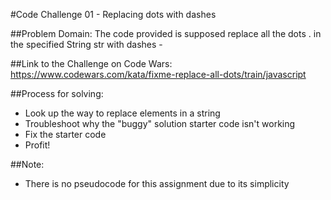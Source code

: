 #Code Challenge 01 - Replacing dots with dashes

##Problem Domain:
The code provided is supposed replace all the dots . in the specified String str with dashes -


##Link to the Challenge on Code Wars:
https://www.codewars.com/kata/fixme-replace-all-dots/train/javascript

##Process for solving:
- Look up the way to replace elements in a string
- Troubleshoot why the "buggy" solution starter code isn't working
- Fix the starter code
- Profit!

##Note:
- There is no pseudocode for this assignment due to its simplicity

